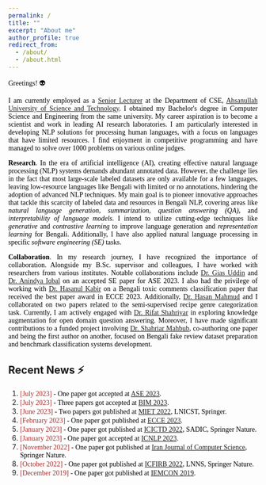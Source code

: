 ```yaml
---
permalink: /
title: ""
excerpt: "About me"
author_profile: true
redirect_from: 
  - /about/
  - /about.html
---
```


<span style="color:black; font-family:Calisto MT">Greetings! 👽</span>

<p style="text-align:justify; color:black; font-family:Calisto MT">I am currently employed as 
a <a href="https://aust.edu/cse/faculty_member/mr_g_m_shahariar">Senior Lecturer</a> at the Department of CSE, 
<a href="https://aust.edu/">Ahsanullah University of Science and Technology</a>. I obtained my Bachelor's degree in Computer Science and 
Engineering from the same university. My career aspiration is to become a scientist and work in leading AI research laboratories. 
I am particularly interested in developing NLP solutions for processing human languages, with a focus on languages that have limited 
resources. I find enjoyment in competitive programming and have managed to solve over 1000 problems on various online judges.</p>


<p style="text-align:justify;color:black; font-family:Calisto MT">
<b>Research</b>. In the era of artificial intelligence (AI), creating effective natural language processing (NLP) systems demands 
abundant annotated data. However, the challenge lies in the fact that most large-scale labeled datasets are only available for 
a few languages, leaving low-resource languages like Bengali with limited or no annotations, hindering the adoption of advanced 
NLP techniques. My main goal is to pioneer innovative approaches that tackle this scarcity of labeled data and resources in 
Bengali NLP, covering areas like <em>natural language generation</em>, <em>summarization</em>, <em>question answering (QA)</em>, 
and <em>interpretability of language models</em>. I intend to utilize cutting-edge techniques like <em>generative</em> and 
<em>contrastive learning</em> to improve language generation and <em>representation learning</em> for Bengali. 
Additionally, I have also applied natural language processing in specific <em>software engineering (SE)</em> tasks.
</p>

<p style="text-align:justify;color:black; font-family:Calisto MT">
<b>Collaboration</b>.  In my research journey, I have recognized the importance of collaboration. Alongside my B.Sc. supervisor and 
colleagues, I have worked with researchers from various institutes. Notable collaborations include 
<a href="https://aust.edu/cse/faculty_member/mr_g_m_shahariar">Dr. Gias Uddin</a> and 
<a href="https://aust.edu/cse/faculty_member/mr_g_m_shahariar">Dr. Anindya Iqbal</a> on an accepted SE paper for ASE 2023. I also 
had the privilege of working with <a href="https://aust.edu/cse/faculty_member/mr_g_m_shahariar">Dr. Hasanul Kabir</a> on a Bengali toxic 
comments classification paper that received the best paper award in ECCE 2023. Additionally, 
<a href="https://aust.edu/cse/faculty_member/mr_g_m_shahariar">Dr. Hasan Mahmud</a> and I collaborated on two papers related to the 
semi-supervised recipe genre categorization task. Currently, I am actively engaged with 
<a href="https://aust.edu/cse/faculty_member/mr_g_m_shahariar">Dr. Rifat Shahriyar</a> in exploring knowledge augmentation for open 
domain question answering. Moreover, I have made significant contributions to a funded project involving 
<a href="https://aust.edu/cse/faculty_member/mr_g_m_shahariar">Dr. Shahriar Mahbub</a>, co-authoring one paper and being the first 
author on another, focused on Bengali fake review dataset preparation and benchmark classification systems development.
</p>


## Recent News ⚡
1. <span style="font-family:Monaco; color:black;"><span style="color:brown">[July 2023]</span> - One paper got accepted at [ASE 2023](https://conf.researchr.org/track/ase-2023/ase-2023-papers). </span><br/>
2. <span style="font-family:Monaco; color:black;"><span style="color:brown">[July 2023]</span> - Three papers got accepted at [BIM 2023](https://confbim.com/). </span><br/>
3. <span style="font-family:Monaco; color:black;"><span style="color:brown">[June 2023]</span> -  Two papers got published at [MIET 2022](https://link.springer.com/book/10.1007/978-3-031-34622-4), LNICST, Springer. </span><br/>
4. <span style="font-family:Monaco; color:black;"><span style="color:brown">[February 2023]</span> -  One paper got published at [ECCE 2023](https://webs.cuet.ac.bd/ecce/). </span><br/>
5. <span style="font-family:Monaco; color:black;"><span style="color:brown">[January 2023]</span> -  One paper got published at [ICICTD 2022](https://link.springer.com/book/10.1007/978-981-19-7528-8), SADIC, Springer Nature. </span><br/>
6. <span style="font-family:Monaco; color:black;"><span style="color:brown">[January 2023]</span> -  One paper got accepted at [ICNLP 2023](http://www.icnlp.net/index.html). </span><br/>
7. <span style="font-family:Monaco; color:black;"><span style="color:brown">[November 2022]</span> -  One paper got published at [Iran Journal of Computer Science](https://www.springer.com/journal/42044), Springer Nature. </span><br/>
8. <span style="font-family:Monaco; color:black;"><span style="color:brown">[October 2022]</span> -  One paper got published at [ICFIRB 2022](https://link.springer.com/book/10.1007/978-981-19-2445-3), LNNS, Springer Nature. </span><br/>
9. <span style="font-family:Monaco; color:black;"><span style="color:brown">[December 2019]</span> -  One paper got published at [IEMCON 2019](https://ieee-iemcon.org/ieee-iemcon-2019-2/). </span><br/>